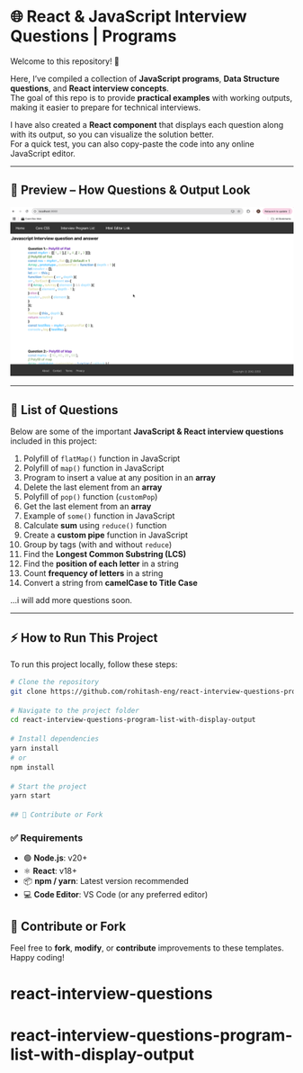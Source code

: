 # 🌐 React & JavaScript Interview Questions | Programs

Welcome to this repository! 🚀  

Here, I’ve compiled a collection of **JavaScript programs**, **Data Structure questions**, and **React interview concepts**.  
The goal of this repo is to provide **practical examples** with working outputs, making it easier to prepare for technical interviews.  

I have also created a **React component** that displays each question along with its output, so you can visualize the solution better.  
For a quick test, you can also copy-paste the code into any online JavaScript editor.

---

## 📸 Preview – How Questions & Output Look    

![Question Screenshot](https://raw.githubusercontent.com/rohitash-eng/react-interview-questions-program-list-with-display-output/refs/heads/main/public/images/programs-test.png)

---

## 📑 List of Questions  

Below are some of the important **JavaScript & React interview questions** included in this project:  

1. Polyfill of `flatMap()` function in JavaScript  
2. Polyfill of `map()` function in JavaScript  
3. Program to insert a value at any position in an **array**  
4. Delete the last element from an **array**  
5. Polyfill of `pop()` function (`customPop`)  
6. Get the last element from an **array**  
7. Example of `some()` function in JavaScript  
8. Calculate **sum** using `reduce()` function  
9. Create a **custom pipe** function in JavaScript  
10. Group by tags (with and without `reduce`)  
11. Find the **Longest Common Substring (LCS)**  
12. Find the **position of each letter** in a string  
13. Count **frequency of letters** in a string  
14. Convert a string from **camelCase to Title Case**  

...i will add more questions soon.

---

## ⚡ How to Run This Project  

To run this project locally, follow these steps:  

```bash
# Clone the repository
git clone https://github.com/rohitash-eng/react-interview-questions-program-list-with-display-output.git

# Navigate to the project folder
cd react-interview-questions-program-list-with-display-output

# Install dependencies
yarn install
# or
npm install

# Start the project
yarn start

## 🙌 Contribute or Fork
```

### ✅ Requirements  

- 🟢 **Node.js**: v20+  
- ⚛️ **React**: v18+  
- 📦 **npm / yarn**: Latest version recommended  
- 💻 **Code Editor**: VS Code (or any preferred editor)  


## 🙌 Contribute or Fork

Feel free to **fork**, **modify**, or **contribute** improvements to these templates. Happy coding!
# react-interview-questions
# react-interview-questions-program-list-with-display-output